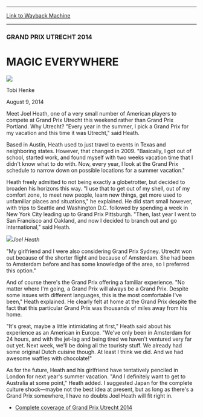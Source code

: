 
---
[Link to Wayback Machine](https://web.archive.org/web/20140813025003/http://magic.wizards.com/en/events/coverage/gputr14/magic-everywhere-2014-08-09)

[_metadata_:description]:- "Meet Joel Heath, one of a very small number of American players to compete at Grand Prix Utrecht this weekend rather than Grand Prix Portland. Why Utrecht? `Every year in the summer, I pick a Grand Prix for my vacation and this time it was Utrecht,` said Heath."
[_metadata_:generator]:- "Drupal 7 (http://drupal.org)"
[_metadata_:node]:- "258166"
[_metadata_:publish_date]:- "2014-08-09"
[_metadata_:source]:- "div-main"
[_metadata_:title]:- "MAGIC EVERYWHERE"
[_metadata_:wayback_capture_timestamp]:- "2014-08-13 02:50:03"
[_metadata_:wayback_raw_url]:- "https://web.archive.org/web/20140813025003id_/http://magic.wizards.com/en/events/coverage/gputr14/magic-everywhere-2014-08-09"
[_metadata_:wayback_url]:- "http://magic.wizards.com/en/events/coverage/gputr14/magic-everywhere-2014-08-09"
---





### GRAND PRIX UTRECHT 2014


MAGIC EVERYWHERE
================



![](https://media.magic.wizards.com/styles/auth_small/public/images/person/henke_author.jpg)

Tobi Henke




August 9, 2014
 







Meet Joel Heath, one of a very small number of American players to compete at Grand Prix Utrecht this weekend rather than Grand Prix Portland. Why Utrecht? "Every year in the summer, I pick a Grand Prix for my vacation and this time it was Utrecht," said Heath.


Based in Austin, Heath used to just travel to events in Texas and neighboring states. However, that changed in 2009. "Basically, I got out of school, started work, and found myself with two weeks vacation time that I didn't know what to do with. Now, every year, I look at the Grand Prix schedule to narrow down on possible locations for a summer vacation."


Heath freely admitted to not being exactly a globetrotter, but decided to broaden his horizons this way. "I use that to get out of my shell, out of my comfort zone, to meet new people, learn new things, get more used to unfamiliar places and situations," he explained. He did start small however, with trips to Seattle and Washington D.C. followed by spending a week in New York City leading up to Grand Prix Pittsburgh. "Then, last year I went to San Francisco and Oakland, and now I decided to branch out and go international," said Heath.


![](https://media.wizards.com/2014/events/gputr14/everywhere_heath.jpg)*Joel Heath* 




"My girlfriend and I were also considering Grand Prix Sydney. Utrecht won out because of the shorter flight and because of Amsterdam. She had been to Amsterdam before and has some knowledge of the area, so I preferred this option."



And of course there's the Grand Prix offering a familiar experience. "No matter where I'm going, a Grand Prix will always be a Grand Prix. Despite some issues with different languages, this is the most comfortable I've been," Heath explained. He clearly felt at home at the Grand Prix despite the fact that this particular Grand Prix was thousands of miles away from his home.


"It's great, maybe a little intimidating at first," Heath said about his experience as an American in Europe. "We've only been in Amsterdam for 24 hours, and with the jet-lag and being tired we haven't ventured very far out yet. Next week, we'll be doing all the touristy stuff. We already had some original Dutch cuisine though. At least I think we did. And we had awesome waffles with chocolate!"


As for the future, Heath and his girlfriend have tentatively penciled in London for next year's summer vacation. "And I definitely want to get to Australia at some point," Heath added. I suggested Japan for the complete culture shock—maybe not the best idea at present, but as long as there's a Grand Prix somewhere, I have no doubts Joel Heath will fit right in.



* [Complete coverage of Grand Prix Utrecht 2014](http://magic.wizards.com/en/events/coverage/gputr14)






 
 


  







